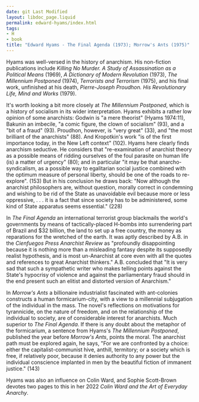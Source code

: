```yaml
---
date: git Last Modified
layout: libdoc_page.liquid
permalink: edward-hyams/index.html
tags:
- H
- book
title: "Edward Hyams - The Final Agenda (1973); Morrow's Ants (1975)"
---
```


Hyams was well-versed in the history of anarchism. His non-fiction publications include _Killing No Murder. A Study of Assassination as a Political Means_ (1969),  _A Dictionary of Modern Revolution_ (1973), _The Millennium Postponed_ (1974),  _Terrorists and Terrorism_ (1975), and his final work, unfinished at his death, _Pierre-Joseph Proudhon. His Revolutionary Life, Mind and Works_ (1979).

It's worth looking a bit more closely at  _The Millennium Postponed_, which is a history of socialism in its wider  interpretation. Hyams exhibits a rather low opinion of some anarchists: Godwin  is "a mere theorist" (Hyams 1974:11), Bakunin an imbecile, "a comic figure, the  clown of socialism" (93), and a "bit of a fraud" (93). Proudhon, however, is  "very great" (33), and "the most brilliant of the anarchists" (88). And  Kropotkin's work "is of the first importance today, in the New Left context"  (102). Hyams here clearly finds anarchism seductive. He considers that  "re-examination of anarchist theory as a possible means of ridding ourselves of  the foul parasite on human life (is) a matter of urgency" (80); and in  particular "it may be that anarcho-syndicalism, as a possible way to egalitarian  social justice combined with the optimum measure of personal liberty, should be  one of the roads to re-explore". (153) But in his conclusion he draws back: "Now  although the anarchist philosophers are, without question, morally correct in  condemning and wishing to be rid of the State as unavoidable evil because more  or less oppressive, . . . it is a fact that since society has to be  administered, some kind of State apparatus seems essential." (228)

In _The Final Agenda_ an international terrorist group blackmails the world's governments by means of tactically-placed H-bombs into surrendering part of Brazil and $32 billion, the land to set up a free country, the money as reparations for the wretched of the earth. It was aptly described by A.B. in the  _Cienfuegos Press Anarchist Review_ as "profoundly disappointing because it  is nothing more than a misleading fantasy despite its supposedly realist  hypothesis, and is most un-Anarchist at core even with all the quotes and  references to great Anarchist thinkers." A.B. concluded that "It is very sad  that such a sympathetic writer who makes telling points against the State's  hypocrisy of violence and against the parliamentary fraud should in the end  present such an elitist and distorted version of Anarchism."

In _Morrow's Ants_ a billionaire industrialist fascinated with ant-colonies constructs a human formicarium-city, with a view to a millennial subjugation of the individual in the mass. The novel's reflections on motivations for tyrannicide, on the nature of freedom, and on the relationship of the individual to society, are of considerable interest for anarchists. Much superior to  _The Final Agenda_. If there is any doubt about the metaphor of the  formicarium, a sentence from Hyams's _The Millennium Postponed_, published  the year before _Morrow's Ants_, points the moral. The anarchist path must  be explored again, he says, "For we are confronted by a choice: either the  capitalist-communist hive, anthill, termitory; or a society which is free, if  relatively poor, because it denies authority to any power but the individual  conscience implanted in men by the beautiful fiction of immanent justice." (143)

Hyams was also an influence on Colin Ward, and Sophie Scott-Brown devotes two pages to this in her 2022 _Colin Ward and the Art of Everyday Anarchy_.